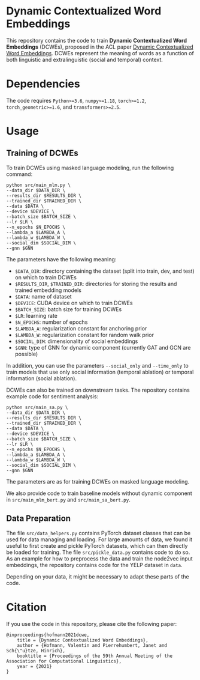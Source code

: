 # Dynamic Contextualized Word Embeddings

This repository contains the code to train **Dynamic Contextualized Word Embeddings** (DCWEs), proposed in the ACL paper [Dynamic Contextualized Word Embeddings](https://aclanthology.org/2021.acl-long.542.pdf).
DCWEs represent the meaning of words as a function of both linguistic and extralinguistic (social and temporal) context.

# Dependencies

The code requires `Python>=3.6`, `numpy>=1.18`, `torch>=1.2`, `torch_geometric>=1.6`, and `transformers>=2.5`.

# Usage

## Training of DCWEs

To train DCWEs using masked language modeling, run the following command:

    python src/main_mlm.py \
	--data_dir $DATA_DIR \
	--results_dir $RESULTS_DIR \
	--trained_dir $TRAINED_DIR \
	--data $DATA \
	--device $DEVICE \
	--batch_size $BATCH_SIZE \
	--lr $LR \
	--n_epochs $N_EPOCHS \
	--lambda_a $LAMBDA_A \
	--lambda_w $LAMBDA_W \
	--social_dim $SOCIAL_DIM \
	--gnn $GNN

The parameters have the following meaning:

- `$DATA_DIR`: directory containing the dataset (split into train, dev, and test) on which to train DCWEs
- `$RESULTS_DIR`, `$TRAINED_DIR`: directories for storing the results and trained embedding models
- `$DATA`: name of dataset
- `$DEVICE`: CUDA device on which to train DCWEs
- `$BATCH_SIZE`: batch size for training DCWEs
- `$LR`: learning rate
- `$N_EPOCHS`: number of epochs
- `$LAMBDA_A`: regularization constant for anchoring prior
- `$LAMBDA_W`: regularization constant for random walk prior
- `$SOCIAL_DIM`: dimensionality of social embeddings
- `$GNN`: type of GNN for dynamic component (currently GAT and GCN are possible)

In addition, you can use the parameters `--social_only` and `--time_only` to train models that use only social information (temporal ablation) or temporal information (social ablation).

DCWEs can also be trained on downstream tasks. The repository contains example code for sentiment analysis:

    python src/main_sa.py \
	--data_dir $DATA_DIR \
	--results_dir $RESULTS_DIR \
	--trained_dir $TRAINED_DIR \
	--data $DATA \
	--device $DEVICE \
	--batch_size $BATCH_SIZE \
	--lr $LR \
	--n_epochs $N_EPOCHS \
	--lambda_a $LAMBDA_A \
	--lambda_w $LAMBDA_W \
	--social_dim $SOCIAL_DIM \
	--gnn $GNN

The parameters are as for training DCWEs on masked language modeling.

We also provide code to train baseline models without dynamic component in `src/main_mlm_bert.py` and `src/main_sa_bert.py`.

## Data Preparation

The file `src/data_helpers.py` contains PyTorch dataset classes that can be used for data managing and loading.
For large amounts of data, we found it useful to first create and pickle PyTorch datasets, which can then directly be loaded for training.
The file `src/pickle_data.py` contains code to do so.
As an example for how to preprocess the data and train the node2vec input embeddings, the repository contains code for the YELP dataset in `data`.

Depending on your data, it might be necessary to adapt these parts of the code.

# Citation

If you use the code in this repository, please cite the following paper:

```
@inproceedings{hofmann2021dcwe,
    title = {Dynamic Contextualized Word Embeddings},
    author = {Hofmann, Valentin and Pierrehumbert, Janet and Sch{\"u}tze, Hinrich},
    booktitle = {Proceedings of the 59th Annual Meeting of the Association for Computational Linguistics},
    year = {2021}
}
```